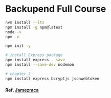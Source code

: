# Backupend Full Course

```bash
nvm install --lts
npm install -g npm@latest
node -v
npm -v

npm init -y

# install Express package
npm install express --save
npm install --save-dev nodemon

# chapter 3
npm install express bcryptjs jsonwebtoken

```

#### Ref. [Jamezmca](https://github.com/jamezmca)
